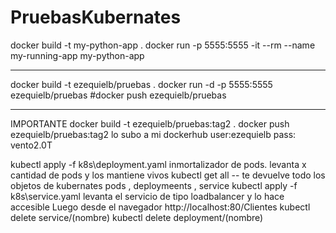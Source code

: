 # PruebasKubernates


docker build -t my-python-app .
docker run -p 5555:5555 -it --rm --name my-running-app my-python-app


__________________________________________________________________
docker build -t ezequielb/pruebas .
docker run -d -p 5555:5555 ezequielb/pruebas
#docker push ezequielb/pruebas

_______________________________________
IMPORTANTE
docker build -t ezequielb/pruebas:tag2 .
docker push ezequielb/pruebas:tag2   lo subo a mi dockerhub user:ezequielb pass: vento2.0T

kubectl apply -f k8s\deployment.yaml inmortalizador de pods. levanta x cantidad de pods y los mantiene vivos
kubectl get all -- te devuelve todo los objetos de kubernates pods , deploymeents , service
kubectl apply -f k8s\service.yaml levanta el servicio de tipo loadbalancer y lo hace accesible
Luego desde el navegador http://localhost:80/Clientes
kubectl delete service/(nombre)
kubectl delete deployment/(nombre)